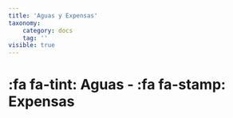 ```yaml
---
title: 'Aguas y Expensas'
taxonomy:
    category: docs
    tag: ''
visible: true
---
```


# :fa fa-tint: Aguas - :fa fa-stamp: Expensas